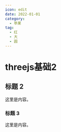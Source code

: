 ```yaml
---
icon: edit
date: 2022-01-01
category:
  - 苹果
tag:
  - 红
  - 大
  - 圆
---
```


# threejs基础2

## 标题 2

这里是内容。

### 标题 3

这里是内容。
